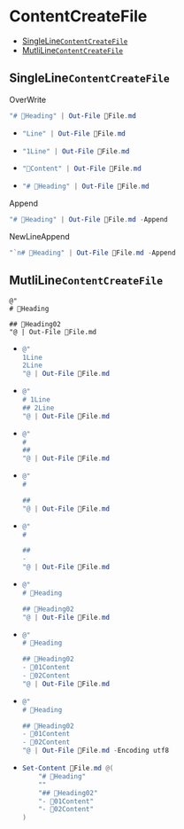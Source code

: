 # ContentCreateFile
- [SingleLine`ContentCreateFile`](#singlelinecontentcreatefile)
- [MutliLine`ContentCreateFile`](#mutlilinecontentcreatefile)

## SingleLine`ContentCreateFile`
OverWrite
```ps1
"# 📌Heading" | Out-File 📄File.md
```
- ```ps1
  "Line" | Out-File 📄File.md
  ```
- ```ps1
  "1Line" | Out-File 📄File.md
  ```
- ```ps1
  "🔎Content" | Out-File 📄File.md
  ```
- ```ps1
  "# 📌Heading" | Out-File 📄File.md
  ```


Append
```ps1
"# 📌Heading" | Out-File 📄File.md -Append
```

NewLineAppend
```ps1
"`n# 📌Heading" | Out-File 📄File.md -Append
```


## MutliLine`ContentCreateFile`
```
@"
# 📌Heading

## 📌Heading02
"@ | Out-File 📄File.md
```
- ```ps1
  @"
  1Line
  2Line
  "@ | Out-File 📄File.md
  ```
- ```ps1
  @"
  # 1Line
  ## 2Line
  "@ | Out-File 📄File.md
  ```
- ```ps1
  @"
  # 
  ## 
  "@ | Out-File 📄File.md
  ```
- ```ps1
  @"
  # 

  ## 
  "@ | Out-File 📄File.md
  ```
- ```ps1
  @"
  # 

  ## 
  - 
  "@ | Out-File 📄File.md
  ```
- ```ps1
  @"
  # 📌Heading

  ## 📌Heading02
  "@ | Out-File 📄File.md
  ```  
- ```ps1
  @"
  # 📌Heading

  ## 📌Heading02
  - 🔎01Content
  - 🔎02Content
  "@ | Out-File 📄File.md
  ```
- ```ps1
  @"
  # 📌Heading

  ## 📌Heading02
  - 🔎01Content
  - 🔎02Content
  "@ | Out-File 📄File.md -Encoding utf8
  ```
- ```ps1
  Set-Content 📄File.md @(
      "# 📌Heading"
      ""
      "## 📌Heading02"
      "- 🔎01Content"
      "- 🔎02Content"
  )
  ```
